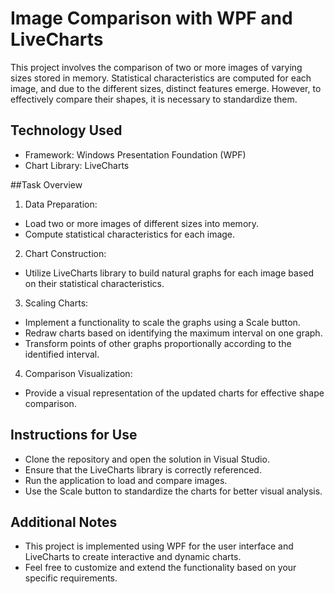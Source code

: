 # Image Comparison with WPF and LiveCharts
This project involves the comparison of two or more images of varying sizes stored in memory. Statistical characteristics are computed for each image, and due to the different sizes, distinct features emerge. However, to effectively compare their shapes, it is necessary to standardize them.

## Technology Used
+ Framework: Windows Presentation Foundation (WPF)
+ Chart Library: LiveCharts

##Task Overview
1. Data Preparation:
  + Load two or more images of different sizes into memory.
  + Compute statistical characteristics for each image.
2. Chart Construction:
  + Utilize LiveCharts library to build natural graphs for each image based on their statistical characteristics.
3. Scaling Charts:
  + Implement a functionality to scale the graphs using a Scale button.
  + Redraw charts based on identifying the maximum interval on one graph.
  + Transform points of other graphs proportionally according to the identified interval.
4. Comparison Visualization:
  + Provide a visual representation of the updated charts for effective shape comparison.

## Instructions for Use
+ Clone the repository and open the solution in Visual Studio.
+ Ensure that the LiveCharts library is correctly referenced.
+ Run the application to load and compare images.
+ Use the Scale button to standardize the charts for better visual analysis.
## Additional Notes
+ This project is implemented using WPF for the user interface and LiveCharts to create interactive and dynamic charts.
+ Feel free to customize and extend the functionality based on your specific requirements.
